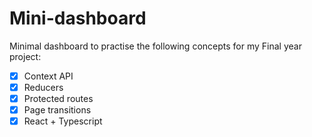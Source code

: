 # Mini-dashboard

Minimal dashboard to practise the following concepts for my Final year project:

- [x] Context API
- [x] Reducers
- [x] Protected routes
- [x] Page transitions
- [x] React + Typescript